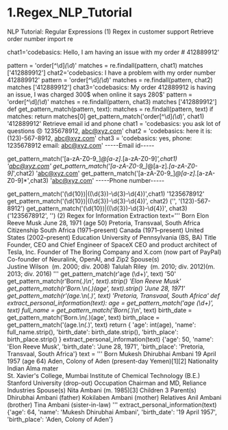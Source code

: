 # 1.Regex_NLP_Tutorial
NLP Tutorial: Regular Expressions
(1) Regex in customer support
Retrieve order number
import re

chat1='codebasics: Hello, I am having an issue with my order # 412889912'

pattern = 'order[^\d]*(\d*)'
matches = re.findall(pattern, chat1)
matches
['412889912']
chat2='codebasics: I have a problem with my order number 412889912'
pattern = 'order[^\d]*(\d*)'
matches = re.findall(pattern, chat2)
matches
['412889912']
chat3='codebasics: My order 412889912 is having an issue, I was charged 300$ when online it says 280$'
pattern = 'order[^\d]*(\d*)'
matches = re.findall(pattern, chat3)
matches
['412889912']
def get_pattern_match(pattern, text):
    matches = re.findall(pattern, text)
    if matches:
        return matches[0]
get_pattern_match('order[^\d]*(\d*)', chat1)
'412889912'
Retrieve email id and phone
chat1 = 'codebasics: you ask lot of questions 😠  1235678912, abc@xyz.com'
chat2 = 'codebasics: here it is: (123)-567-8912, abc@xyz.com'
chat3 = 'codebasics: yes, phone: 1235678912 email: abc@xyz.com'
-----Email id-----

get_pattern_match('[a-zA-Z0-9_]*@[a-z]*\.[a-zA-Z0-9]*',chat1)
'abc@xyz.com'
get_pattern_match('[a-zA-Z0-9_]*@[a-z]*\.[a-zA-Z0-9]*',chat2)
'abc@xyz.com'
get_pattern_match('[a-zA-Z0-9_]*@[a-z]*\.[a-zA-Z0-9]*',chat3)
'abc@xyz.com'
-----Phone number-----

get_pattern_match('(\d{10})|(\(\d{3}\)-\d{3}-\d{4})',chat1)
'1235678912'
get_pattern_match('(\d{10})|(\(\d{3}\)-\d{3}-\d{4})', chat2)
('', '(123)-567-8912')
get_pattern_match('(\d{10})|(\(\d{3}\)-\d{3}-\d{4})', chat3)
('1235678912', '')
(2) Regex for Information Extraction
text='''
Born	Elon Reeve Musk
June 28, 1971 (age 50)
Pretoria, Transvaal, South Africa
Citizenship	
South Africa (1971–present)
Canada (1971–present)
United States (2002–present)
Education	University of Pennsylvania (BS, BA)
Title	
Founder, CEO and Chief Engineer of SpaceX
CEO and product architect of Tesla, Inc.
Founder of The Boring Company and X.com (now part of PayPal)
Co-founder of Neuralink, OpenAI, and Zip2
Spouse(s)	
Justine Wilson
​
​(m. 2000; div. 2008)​
Talulah Riley
​
​(m. 2010; div. 2012)​
​
​(m. 2013; div. 2016)
'''
get_pattern_match(r'age (\d+)', text)
'50'
get_pattern_match(r'Born(.*)\n', text).strip()
'Elon Reeve Musk'
get_pattern_match(r'Born.*\n(.*)\(age', text).strip()
'June 28, 1971'
get_pattern_match(r'\(age.*\n(.*)', text)
'Pretoria, Transvaal, South Africa'
def extract_personal_information(text):
    age = get_pattern_match('age (\d+)', text)
    full_name = get_pattern_match('Born(.*)\n', text)
    birth_date = get_pattern_match('Born.*\n(.*)\(age', text)
    birth_place = get_pattern_match('\(age.*\n(.*)', text)
    return {
        'age': int(age),
        'name': full_name.strip(),
        'birth_date': birth_date.strip(),
        'birth_place': birth_place.strip()
    }
extract_personal_information(text)
{'age': 50,
 'name': 'Elon Reeve Musk',
 'birth_date': 'June 28, 1971',
 'birth_place': 'Pretoria, Transvaal, South Africa'}
text = '''
Born	Mukesh Dhirubhai Ambani
19 April 1957 (age 64)
Aden, Colony of Aden
(present-day Yemen)[1][2]
Nationality	Indian
Alma mater	
St. Xavier's College, Mumbai
Institute of Chemical Technology (B.E.)
Stanford University (drop-out)
Occupation	Chairman and MD, Reliance Industries
Spouse(s)	Nita Ambani ​(m. 1985)​[3]
Children	3
Parent(s)	
Dhirubhai Ambani (father)
Kokilaben Ambani (mother)
Relatives	Anil Ambani (brother)
Tina Ambani (sister-in-law)
'''
extract_personal_information(text)
{'age': 64,
 'name': 'Mukesh Dhirubhai Ambani',
 'birth_date': '19 April 1957',
 'birth_place': 'Aden, Colony of Aden'}
